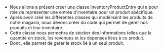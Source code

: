 - Nous allons a présent créer une classe InventoryProductEntry qui a pour role de représenter une entrée d'inventaire pour un produit spécifique.
- Après avoir créé les différentes classes qui modélisent les produits de notre magasin, nous devons créer du code qui permet de gérer nos produits et leur inventaire.
- Cette classe nous permettra de stocker des informations telles que la quantité en stock, les revenues et les dépenses liées à ce produit.
- Donc, elle permet de gérer le stock lié à un seul produit.
